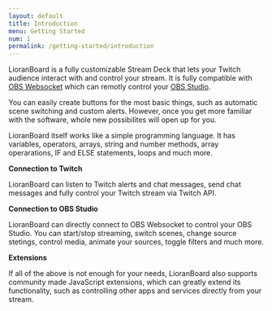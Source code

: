 ```yaml
---
layout: default
title: Introduction
menu: Getting Started
num: 1
permalink: /getting-started/introduction
---
```


LioranBoard is a fully customizable Stream Deck that lets your Twitch audience interact with and control your stream. 
It is fully compatible with [OBS Websocket](https://obsproject.com/forum/resources/obs-websocket-remote-control-obs-studio-from-websockets.466/) which can remotly control your [OBS Studio](https://obsproject.com/).

You can easily create buttons for the most basic things, such as automatic scene switching and custom alerts. However, once you get more familiar with the software, whole new possibilites will open up for you. 

LioranBoard itself works like a simple programming language. It has variables, operators, arrays, string and number methods, array operarations, IF and ELSE statements, loops and much more.

**Connection to Twitch**

LioranBoard can listen to Twitch alerts and chat messages, send chat messages and fully control your Twitch stream via Twitch API. 

**Connection to OBS Studio**

LioranBoard can directly connect to OBS Websocket to control your OBS Studio. You can start/stop streaming, switch scenes, change source stetings, control media, animate your sources, toggle filters and much more. 

**Extensions**

If all of the above is not enough for your needs, LioranBoard also supports community made JavaScript extensions, which can greatly extend its functionality, such as controlling other apps and services directly from your stream. 